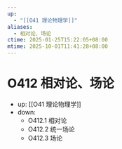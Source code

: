 ```yaml
---
up:
  - "[[O41 理论物理学]]"
aliases:
  - 相对论、场论
ctime: 2025-01-25T15:22:05+08:00
mtime: 2025-10-01T11:41:28+08:00
---
```


# O412 相对论、场论

- up: [[O41 理论物理学]]
- down:	
	- O412.1 相对论
	- O412.2 统一场论
	- O412.3 场论
	
